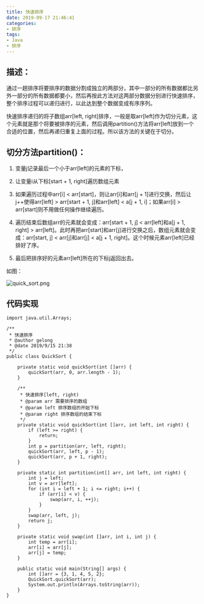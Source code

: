 ```yaml
---
title: 快速排序
date: 2019-09-17 21:46:41
categories:
- 排序
tags:
- Java
- 排序
---
```

## 描述：
通过一趟排序将要排序的数据分割成独立的两部分，其中一部分的所有数据都比另外一部分的所有数据都要小，然后再按此方法对这两部分数据分别进行快速排序，整个排序过程可以递归进行，以此达到整个数据变成有序序列。

快速排序递归的将子数组arr[left, right]排序，一般是取arr[left]作为切分元素，这个元素就是那个将要被排序的元素，然后调用partition()方法将arr[left]放到一个合适的位置，然后再递归重复上面的过程。所以该方法的关键在于切分。
## 切分方法partition()：
1. 变量j记录最后一个小于arr[left]的元素的下标，

2. 让变量i从下标[start + 1, right]遍历数组元素

3. 如果遍历过程中arr[i] < arr[start]，则让arr[i]和arr[j + 1]进行交换，然后让j++使得arr[left] > arr[start + 1, j]和arr[left] < a[j + 1, i]；如果arr[i] > arr[start]则不用做任何操作继续遍历。
4. 遍历结束后数组arr的元素就会变成：arr[start + 1, j] < arr[left]和a[j + 1, right] > arr[left]。此时再把arr[start]和arr[j]进行交换之后，数组元素就会变成：arr[start, j] < arr[j]和arr[j] < a[j + 1, right]。这个时候元素arr[left]已经排好了序。
5. 最后把排序好的元素arr[left]所在的下标j返回出去。

如图：

![quick_sort.png](http://ww1.sinaimg.cn/large/b1bbb565gy1g72y7j4vjkj207305b0sr.jpg)

## 代码实现
	import java.util.Arrays;

	/**
	 * 快速排序
	 * @author gelong
	 * @date 2019/9/15 21:38
	 */
	public class QuickSort {
	
	    private static void quickSort(int []arr) {
	        quickSort(arr, 0, arr.length - 1);
	    }
	
	    /**
	     * 快速排序[left, right)
	     * @param arr 需要排序的数组
	     * @param left 排序数组的开始下标
	     * @param right 排序数组的结束下标
	     */
	    private static void quickSort(int []arr, int left, int right) {
	        if (left >= right) {
	            return;
	        }
	        int p = partition(arr, left, right);
	        quickSort(arr, left, p - 1);
	        quickSort(arr, p + 1, right);
	    }
	
	    private static int partition(int[] arr, int left, int right) {
	        int j = left;
	        int v = arr[left];
	        for (int i = left + 1; i <= right; i++) {
	            if (arr[i] < v) {
	                swap(arr, i, ++j);
	            }
	        }
	        swap(arr, left, j);
	        return j;
	    }
	
	    private static void swap(int []arr, int i, int j) {
	        int temp = arr[i];
	        arr[i] = arr[j];
	        arr[j] = temp;
	    }
	
	    public static void main(String[] args) {
	        int []arr = {3, 1, 4, 5, 2};
	        QuickSort.quickSort(arr);
	        System.out.println(Arrays.toString(arr));
	    }
	}
